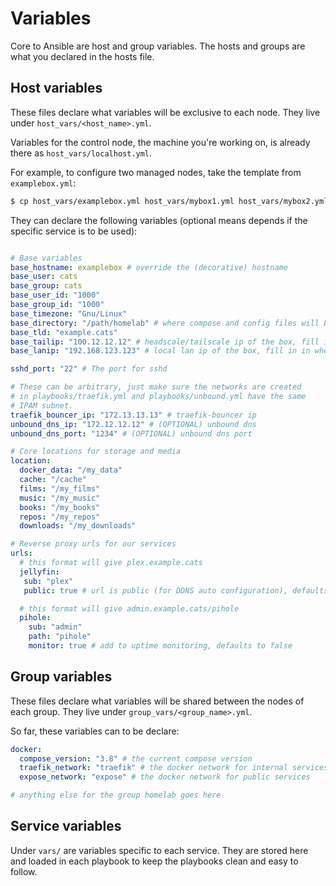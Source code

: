 # Variables

Core to Ansible are host and group variables. The hosts and groups are what you
declared in the hosts file.

## Host variables

These files declare what variables will be exclusive to each node. They live
under `host_vars/<host_name>.yml`.

Variables for the control node, the machine you're working on, is already there
as `host_vars/localhost.yml`.

For example, to configure two managed nodes, take the template from
`examplebox.yml`:

```sh
$ cp host_vars/examplebox.yml host_vars/mybox1.yml host_vars/mybox2.yml
```

They can declare the following variables (optional means depends if the
specific service is to be used):

```yml

# Base variables
base_hostname: examplebox # override the (decorative) hostname
base_user: cats
base_group: cats
base_user_id: "1000"
base_group_id: "1000"
base_timezone: "Gnu/Linux"
base_directory: "/path/homelab" # where compose and config files will be stored
base_tld: "example.cats"
base_tailip: "100.12.12.12" # headscale/tailscale ip of the box, fill in when asked to
base_lanip: "192.168.123.123" # local lan ip of the box, fill in in when asked to

sshd_port: "22" # The port for sshd

# These can be arbitrary, just make sure the networks are created
# in playbooks/traefik.yml and playbooks/unbound.yml have the same
# IPAM subnet.
traefik_bouncer_ip: "172.13.13.13" # traefik-bouncer ip
unbound_dns_ip: "172.12.12.12" # (OPTIONAL) unbound dns
unbound_dns_port: "1234" # (OPTIONAL) unbound dns port

# Core locations for storage and media
location:
  docker_data: "/my_data"
  cache: "/cache"
  films: "/my_films"
  music: "/my_music"
  books: "/my_books"
  repos: "/my_repos"
  downloads: "/my_downloads"

# Reverse proxy urls for our services
urls:
  # this format will give plex.example.cats
  jellyfin:
   sub: "plex"
   public: true # url is public (for DDNS auto configuration), defaults to false

  # this format will give admin.example.cats/pihole
  pihole:
    sub: "admin"
    path: "pihole"
    monitor: true # add to uptime monitoring, defaults to false

```

## Group variables

These files declare what variables will be shared between the nodes of each
group. They live under `group_vars/<group_name>.yml`.

So far, these variables can to be declare:

```yml
docker:
  compose_version: "3.8" # the current compose version
  traefik_network: "traefik" # the docker network for internal services
  expose_network: "expose" # the docker network for public services

# anything else for the group homelab goes here
```

## Service variables

Under `vars/` are variables specific to each service. They are stored here and
loaded in each playbook to keep the playbooks clean and easy to follow.
